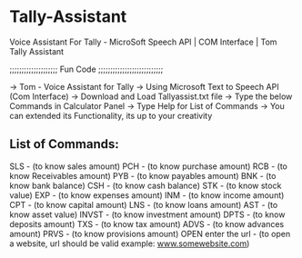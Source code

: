 # Tally-Assistant
Voice Assistant For Tally  - MicroSoft Speech API | COM Interface | Tom Tally Assistant


;;;;;;;;;;;;;;;;;;;; Fun Code ;;;;;;;;;;;;;;;;;;;;;;;;;;;

-> Tom - Voice Assistant for Tally
-> Using Microsoft Text to Speech API (Com Interface)
-> Download and Load Tallyassist.txt file
-> Type the below Commands in Calculator Panel
-> Type Help for List of Commands
-> You can extended its Functionality, its up to your creativity

## List of Commands:

SLS - (to know sales amount)
PCH - (to know purchase amount)
RCB - (to know Receivables amount)
PYB - (to know payables amount)
BNK - (to know bank balance)
CSH - (to know cash balance)
STK - (to know stock value)
EXP - (to know expenses amount)
INM - (to know income amount)
CPT - (to know capital amount)
LNS - (to know loans amount)
AST - (to know asset value)
INVST - (to know investment amount)
DPTS - (to know deposits amount)
TXS - (to know tax amount)
ADVS - (to know advances amount)
PRVS - (to know provisions amount)
OPEN enter the url - (to open a website, url should be valid example: www.somewebsite.com) 
